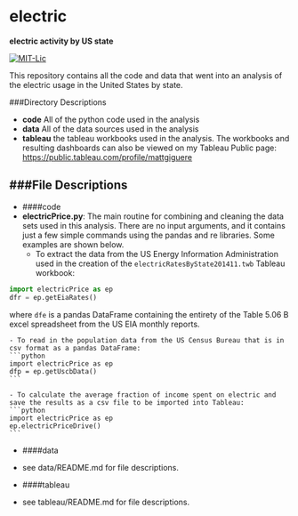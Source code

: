 # electric

**electric activity by US state**

[![MIT-Lic](http://img.shields.io/badge/license-MIT-blue.svg?style=flat)](https://github.com/mattgiguere/electric/blob/master/LICENSE)

This repository contains all the code and data that went into an analysis of the electric usage in the United States by state.

###Directory Descriptions

- **code** All of the python code used in the analysis
- **data** All of the data sources used in the analysis
- **tableau** the tableau workbooks used in the analysis. The workbooks and resulting dashboards can also be viewed on my Tableau Public page: https://public.tableau.com/profile/mattgiguere

###File Descriptions
---------------------------------------

 - ####code
  - **electricPrice.py**: The main routine for combining and cleaning the data sets used in this analysis. There are no input arguments, and it contains just a few simple commands using the pandas and re libraries. Some examples are shown below.
    - To extract the data from the US Energy Information Administration used in the creation of the `electricRatesByState201411.twb` Tableau workbook:
   ```python
   import electricPrice as ep
   dfr = ep.getEiaRates()
   ```
   where `dfe` is a pandas DataFrame containing the entirety of the Table 5.06 B excel spreadsheet from the US EIA monthly reports.

    - To read in the population data from the US Census Bureau that is in csv format as a pandas DataFrame:
    ```python
    import electricPrice as ep
    dfp = ep.getUscbData()
    ```

    - To calculate the average fraction of income spent on electric and save the results as a csv file to be imported into Tableau:
    ```python
    import electricPrice as ep
    ep.electricPriceDrive()
    ```

 - ####data
  - see data/README.md for file descriptions.


 - ####tableau
  - see tableau/README.md for file descriptions.
